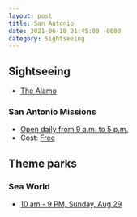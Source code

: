 ```yaml
---
layout: post
title: San Antonio
date: 2021-06-18 21:45:00 -0000
category: Sightseeing
---
```


## Sightseeing

- [The Alamo](https://www.thealamo.org/)

### San Antonio Missions
- [Open daily from 9 a.m. to 5 p.m.](https://www.nps.gov/saan/planyourvisit/hours.htm)
- Cost: [Free](https://www.nps.gov/saan/planyourvisit/feesandreservations.htm)

## Theme parks

### Sea World

- [10 am - 9 PM, Sunday, Aug 29](https://seaworld.com/san-antonio/park-info/theme-park-hours/)
